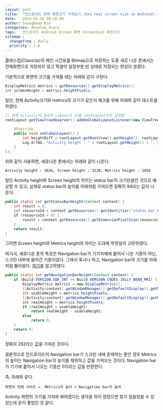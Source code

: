 ```yaml
---
layout: post
title:  "안드로이드 진짜 화면크기 가져오기.(Get real screen size in Android)."
date:   2019-03-28 16:16:00
author: Seungbeom Kim
categories: develop_diary
tags:	안드로이드 Android Screen 화면 ScreenSize 화면크기
sitemap :
  changefreq : daily
  priority : 1.0
---
```


클래스업(ClassUp)의 메인 시간표를 Bitmap으로 저장하는 도중 새로 나온 폰에서는 전체화면으로 저장되지 않고 픽셀이 일정부분 빈 상태로 저장되는 현상이 생겼다.

기본적으로 화면의 크기를 가져올 때는 아래와 같이 구한다.

```java
DisplayMetrics metrics = getResources().getDisplayMetrics();
int screenHeight = metrics.heightPixels;
```

일단, 현재 Activity크기와 metrics의 크기가 같은지 체크를 위해 아래와 같이 테스트를 하였다.

```java
// 현재 Activity의 최상위 Layout의 id를 rootLayout으로 설정함.
rootLayout.getViewTreeObserver().addOnGlobalLayoutListener(new ViewTreeObserver.OnGlobalLayoutListener() {

    @Override
    public void onGlobalLayout() {
        int heightDiff = rootLayout.getRootView().getHeight()- rootLayout.getHeight();
        Log.d(TAG, "Activity height : " + rootLayout.getHeight() + ", ScreenHeight : " + rootLayout.getRootView().getHeight() + ", metrics height : " + metrics.heightPixels);
    }
});
```
위와 같이 사용하면, 새로나온 폰에서는 아래와 같이 나온다.

    Activity height : 3026, Screen height : 3120, Metrics height : 2858

일단 Activity height와 Screen height의 차이는 status bar의 크기만큼인 것으로 예상할 수 있고, 실제로 status bar의 높이를 아래처럼 가져오면 정확히 94라는 값이 나온다.

```java
public static int getStatusBarHeight(Context context) {
    int	result = 0;
    int resourceId = context.getResources().getIdentifier("status_bar_height", "dimen", "android");
    if (resourceId > 0) {
        result = context.getResources().getDimensionPixelSize(resourceId);
    }
    return result;
}
```

그러면 Screen height와 Metrics height의 차이는 도대체 무엇일까 고민하였다.

여기서, 새로나온 폰의 특징은 Navigation bar가 기기자체에 붙어서 나온 기종이 아닌, 스크린 내부에 들어간 기종이었다. 그래서 혹시나 하고, Navigation bar의 크기를 아래 처럼 불러왔다. [여기](https://stackoverflow.com/a/4744499)를 참고하였다.

```java
public static int getNavigationBarHeight(Context context) {
    if (Build.VERSION.SDK_INT >= Build.VERSION_CODES.JELLY_BEAN_MR1) {
        DisplayMetrics metrics = new DisplayMetrics();
        ((Activity)context).getWindowManager().getDefaultDisplay().getMetrics(metrics);
        int usableHeight = metrics.heightPixels;
        ((Activity)context).getWindowManager().getDefaultDisplay().getRealMetrics(metrics);
        int realHeight = metrics.heightPixels;
        if (realHeight > usableHeight)
            return realHeight - usableHeight;
        else
            return 0;
    }
    return 0;
}
```

정확히 262라는 값을 가져온 것이다.

결론적으로 안드로이드이 Navigation bar가 스크린 내에 존재하는 폰인 경우 Metrics의 높이는 Navigation bar의 높이를 제외하고 값을 가져오는 것이다. Navigation bar가 기기에 붙어서 나오는 기종은 0이라는 값을 반환한다.

즉, 아래와 같다.

    화면의 전체 사이즈 =  Metrics의 높이 + Navigation bar의 높이

Activity 화면의 크기를 가져와 봐야겠다는 생각을 하지 않았으면 찾기 힘들었을 수 있었는데 운이 좋았던 것 같다.
